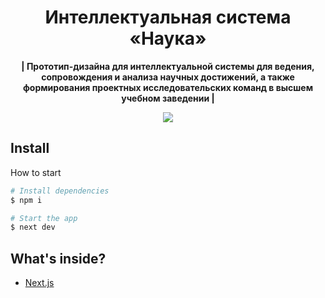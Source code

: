 <h1 align="center">Интеллектуальная система «Наука»</h1>

<p align="center"><b>| Прототип-дизайна для интеллектуальной системы для ведения, сопровождения и анализа научных достижений, а также формирования проектных исследовательских команд в высшем учебном заведении |</b></p>

<p align="center"><img src="https://i.ibb.co/qdryYpg/rsue.png"/></p>
<h2>Install</h2>

How to start
<br/>

```bash
# Install dependencies
$ npm i

# Start the app
$ next dev
```

<h2>What's inside?</h2>

- [Next.js](https://nextjs.org/)



